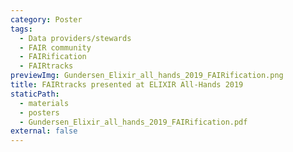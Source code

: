 ```yaml
---
category: Poster
tags:
  - Data providers/stewards
  - FAIR community
  - FAIRification
  - FAIRtracks
previewImg: Gundersen_Elixir_all_hands_2019_FAIRification.png
title: FAIRtracks presented at ELIXIR All-Hands 2019
staticPath:
  - materials
  - posters
  - Gundersen_Elixir_all_hands_2019_FAIRification.pdf
external: false
---
```

